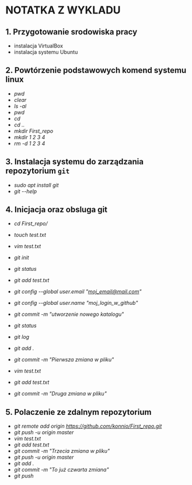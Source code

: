 # NOTATKA Z WYKLADU

## 1. Przygotowanie srodowiska pracy
- instalacja VirtualBox
- instalacja systemu Ubuntu

## 2. Powtórzenie podstawowych komend systemu linux
- *pwd*
- *clear*
- *ls -al*
- *pwd*
- *cd* 
- *cd ..*
- *mkdir First_repo*
- *mkdir 1 2 3 4*
- *rm -d 1 2 3 4*

## 3. Instalacja systemu do zarządzania repozytorium `git`
-  *sudo apt install git*
-  *git --help* 
  
## 4. Inicjacja oraz obsluga git
-  *cd First_repo/*
-  *touch test.txt*
-  *vim test.txt* 
-  *git init*     
 
-   *git status*
-   *git add test.txt*
-   *git config --global user.email "moj_email@mail.com"*
-   *git config --global user.name "moj_login_w_github"*
-   *git commit -m "utworzenie nowego katalogu"*
-   *git status*
-   *git log*
-   *git add .*
-   *git commit -m "Pierwsza zmiana w pliku"*
-   *vim test.txt*	
-   *git add test.txt*
-   *git commit -m "Druga zmiana w pliku"*

## 5. Polaczenie ze zdalnym repozytorium
-  *git remote add origin https://github.com/konnio/First_repo.git*
-  *git push -u origin master*
-  *vim test.txt*
-  *git add test.txt*
-  *git commit -m "Trzecia zmiana w pliku"*
-  *git push -u origin master*
-  *git add .*
-  *git commit -m "To już czwarta zmiana"*
-  *git push*
